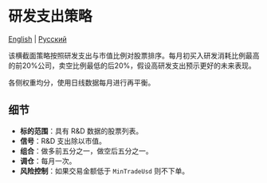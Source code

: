# 研发支出策略

[English](README.md) | [Русский](README_ru.md)

该横截面策略按照研发支出与市值比例对股票排序。每月初买入研发消耗比例最高的前20%公司，卖空比例最低的后20%，假设高研发支出预示更好的未来表现。

各侧权重均分，使用日线数据每月进行再平衡。

## 细节

- **标的范围**：具有 R&D 数据的股票列表。
- **信号**：R&D 支出除以市值。
- **组合**：做多前五分之一，做空后五分之一。
- **调仓**：每月一次。
- **风险控制**：如果交易金额低于 `MinTradeUsd` 则不下单。
